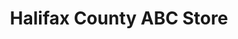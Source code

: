 ---
title: "Halifax County ABC Store"
url: /scotland-neck/halifax-county-abc-store/
shop: Spirituosen
---